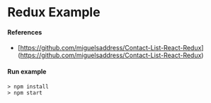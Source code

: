 # Redux Example

#### References

- [https://github.com/miguelsaddress/Contact-List-React-Redux] (https://github.com/miguelsaddress/Contact-List-React-Redux)

#### Run example
```
> npm install
> npm start
```
